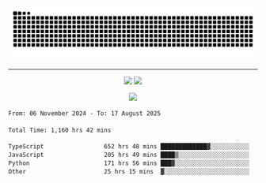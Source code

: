 <div align="center">
  <picture>
      <source
    media="(prefers-color-scheme: dark)"
      srcset="https://raw.githubusercontent.com/platane/snk/output/github-contribution-grid-snake-dark.svg"
      />
    <source
      media="(prefers-color-scheme: light)"
      srcset="https://raw.githubusercontent.com/xct007/xct007/output/github-contribution-grid-snake.svg"
      />
    <img
      alt="Snake"
      src="https://raw.githubusercontent.com/xct007/xct007/output/github-contribution-grid-snake.svg"
      />
  </picture>

</div>

___
<p align="center">
  <img src="https://readme-stats-blush-eta.vercel.app/api/top-langs/?username=xct007&layout=compact" />
  <img src="https://readme-stats-blush-eta.vercel.app/api?username=xct007&show_icons=true&theme=transparent&hide_title=true&include_all_commits=true" />
</p>

<p align="center">
  <img src="https://github-profile-trophy.vercel.app/?username=xct007&no-bg=true&rank=S,SS,SSS,A,AA,AAA,UNKNOWN,SECRET&row=3&title=-Followers,-Stars&margin-w=15&margin-h=15&column=2" />
</p>
<!--START_SECTION:waka-->

```txt
From: 06 November 2024 - To: 17 August 2025

Total Time: 1,160 hrs 42 mins

TypeScript                 652 hrs 48 mins █████████████▓░░░░░░░░░░░   55.04 %
JavaScript                 205 hrs 49 mins ████▒░░░░░░░░░░░░░░░░░░░░   17.36 %
Python                     171 hrs 56 mins ███▓░░░░░░░░░░░░░░░░░░░░░   14.50 %
Other                      25 hrs 15 mins  ▓░░░░░░░░░░░░░░░░░░░░░░░░   02.13 %
```

<!--END_SECTION:waka-->
